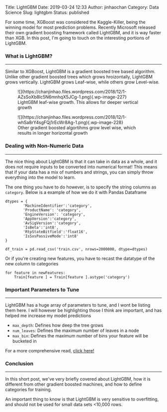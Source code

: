 Title: LightGBM
Date: 2019-03-24 12:33
Author: jinhaochan
Category: Data Science
Slug: lightgbm
Status: published

<!-- wp:paragraph -->

For some time, XGBoost was considered the Kaggle-Killer, being the winning model for most prediction problems. Recently Microsoft released their own gradient boosting framework called LightGBM, and it is way faster than XGB. In this post, I'm going to touch on the interesting portions of LightGBM.

<!-- /wp:paragraph -->

<!-- wp:heading {"level":3} -->

### What is LightGBM?

<!-- /wp:heading -->

<!-- wp:separator -->

------------------------------------------------------------------------

<!-- /wp:separator -->

</p>
<!-- wp:paragraph -->

Similar to XGBoost, LightGBM is a gradient boosted tree based algorithm. Unlike other gradient boosted trees which grows hroizontally, LightGBM grows vertically. LightGBM grows Leaf-wise, while others grow Level-wise.

<!-- /wp:paragraph -->

<!-- wp:image {"id":227} -->

<figure class="wp-block-image">
![](https://chanjinhao.files.wordpress.com/2018/12/1-AZsSoXb8lc5N6mnhqX5JCg-1.png){.wp-image-227}  

<figcaption>
LightGBM leaf-wise growth. This allows for deeper vertical growth

</figcaption>
</figure>
<!-- /wp:image -->

<!-- wp:image {"id":228} -->

<figure class="wp-block-image">
![](https://chanjinhao.files.wordpress.com/2018/12/1-whSa8rY4sgFQj1rEcWr8Ag-1.png){.wp-image-228}  

<figcaption>
Other gradient boosted algortihms grow level wise, which results in longer horizontal growth

</figcaption>
</figure>
<!-- /wp:image -->

<!-- wp:heading {"level":3} -->

### Dealing with Non-Numeric Data

<!-- /wp:heading -->

<!-- wp:separator -->

------------------------------------------------------------------------

<!-- /wp:separator -->

</p>
<!-- wp:paragraph -->

The nice thing about LightGBM is that it can take in data as a whole, and it does not require inputs to be converted into numerical format! This means that if your data has a mix of numbers and strings, you can simply throw everything into the model to learn.

<!-- /wp:paragraph -->

<!-- wp:paragraph -->

The one thing you have to do however, is to specify the string columns as `category`. Below is a example of how we do it with Pandas Dataframe

<!-- /wp:paragraph -->

<!-- wp:code -->

``` {.wp-block-code}
dtypes = {
        'MachineIdentifier':'category',
        'ProductName': 'category',
        'EngineVersion': 'category',
        'AppVersion':'category',
        'AvSigVersion':'category',
        'IsBeta':'int8',
        'RtpStateBitfield':'float16',
        'IsSxsPassiveMode':'int8'
}

df_train = pd.read_csv('train.csv', nrows=2000000, dtype=dtypes)
```

<!-- /wp:code -->

<!-- wp:paragraph -->

Or if you're creating new features, you have to recast the datatype of the new column to categories

<!-- /wp:paragraph -->

<!-- wp:code -->

``` {.wp-block-code}
for feature in newFeatures:
    Train[feature ] = Train[feature ].astype('category')
```

<!-- /wp:code -->

<!-- wp:heading {"level":3} -->

### Important Parameters to Tune

<!-- /wp:heading -->

<!-- wp:separator -->

------------------------------------------------------------------------

<!-- /wp:separator -->

</p>
<!-- wp:paragraph -->

LightGBM has a huge array of parameters to tune, and I wont be listing them here. I will however be highlighting those I think are important, and has helped me increase my model predictions

<!-- /wp:paragraph -->

<!-- wp:list -->

-   `max_depth`: Defines how deep the tree grows
-   `num_leaves`: Defines the maximum number of leaves in a node
-   `max_bin`: Defines the maximum number of bins your feature will be bucketed in

<!-- /wp:list -->

<!-- wp:paragraph -->

For a more comprehensive read, [click here!](https://lightgbm.readthedocs.io/en/latest/Parameters-Tuning.html)

<!-- /wp:paragraph -->

<!-- wp:heading {"level":3} -->

### Conclusion

<!-- /wp:heading -->

<!-- wp:separator -->

------------------------------------------------------------------------

<!-- /wp:separator -->

</p>
<!-- wp:paragraph -->

In this short post, we've very briefly covered about LightGBM, how it is different from other gradient boosted machines, and how to define categories for training.

<!-- /wp:paragraph -->

<!-- wp:paragraph -->

An important thing to know is that LightGBM is very sensitive to overfitting, and should not be used for small data sets &lt;10,000 rows.

<!-- /wp:paragraph -->
